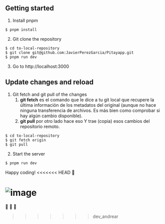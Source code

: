 ## Getting started
1. Install pnpm
```
$ pnpm install
```
2. Git clone the repository

```
$ cd to-local-repository
$ git clone git@github.com:JavierPerezGarcia/Pitayapp.git 
$ pnpm run dev
```
3. Go to http://localhost:3000


## Update changes and reload 
1. Git fetch and git pull of the changes
   1. **git fetch** es el comando que le dice a tu git local que recupere la última información de los metadatos del original (aunque no hace ninguna transferencia de archivos. Es más bien como comprobar si hay algún cambio disponible).
   2. **git pull** por otro lado hace eso Y trae (copia) esos cambios del repositorio remoto.

```
$ cd to-local-repository
$ git fetch origin
$ git pull
```
2. Start the server
```
$ pnpm run dev
```

Happy coding!
<<<<<<< HEAD
:goat:


![image](https://user-images.githubusercontent.com/35624830/162229606-067c8f84-38b8-476b-b5ac-df73ee521dc2.png)
=======
:goat: :goat: :goat:

>>>>>>> dev_andrear
